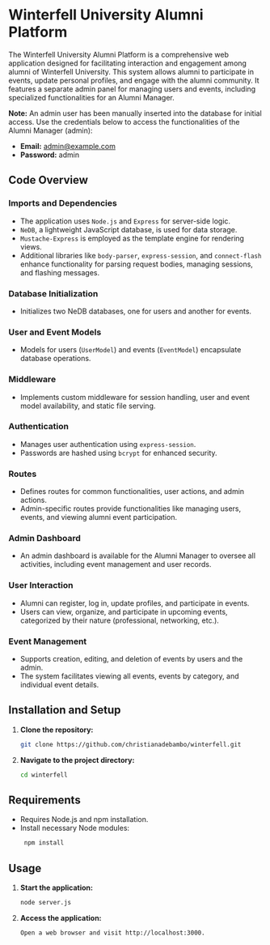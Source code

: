 # Winterfell University Alumni Platform

The Winterfell University Alumni Platform is a comprehensive web application designed for facilitating interaction and engagement among alumni of Winterfell University. This system allows alumni to participate in events, update personal profiles, and engage with the alumni community. It features a separate admin panel for managing users and events, including specialized functionalities for an Alumni Manager.

**Note:** An admin user has been manually inserted into the database for initial access. Use the credentials below to access the functionalities of the Alumni Manager (admin):
- **Email:** admin@example.com
- **Password:** admin

## Code Overview

### Imports and Dependencies
- The application uses `Node.js` and `Express` for server-side logic.
- `NeDB`, a lightweight JavaScript database, is used for data storage.
- `Mustache-Express` is employed as the template engine for rendering views.
- Additional libraries like `body-parser`, `express-session`, and `connect-flash` enhance functionality for parsing request bodies, managing sessions, and flashing messages.

### Database Initialization
- Initializes two NeDB databases, one for users and another for events.

### User and Event Models
- Models for users (`UserModel`) and events (`EventModel`) encapsulate database operations.

### Middleware
- Implements custom middleware for session handling, user and event model availability, and static file serving.

### Authentication
- Manages user authentication using `express-session`.
- Passwords are hashed using `bcrypt` for enhanced security.

### Routes
- Defines routes for common functionalities, user actions, and admin actions.
- Admin-specific routes provide functionalities like managing users, events, and viewing alumni event participation.

### Admin Dashboard
- An admin dashboard is available for the Alumni Manager to oversee all activities, including event management and user records.

### User Interaction
- Alumni can register, log in, update profiles, and participate in events.
- Users can view, organize, and participate in upcoming events, categorized by their nature (professional, networking, etc.).

### Event Management
- Supports creation, editing, and deletion of events by users and the admin.
- The system facilitates viewing all events, events by category, and individual event details.

## Installation and Setup
1. **Clone the repository:**
   ```bash
   git clone https://github.com/christianadebambo/winterfell.git

2. **Navigate to the project directory:**
   ```bash
   cd winterfell

## Requirements
- Requires Node.js and npm installation.
- Install necessary Node modules:
  ```bash
   npm install

## Usage
1. **Start the application:**
   ```bash
   node server.js

2. **Access the application:**
   ```bash
   Open a web browser and visit http://localhost:3000.
